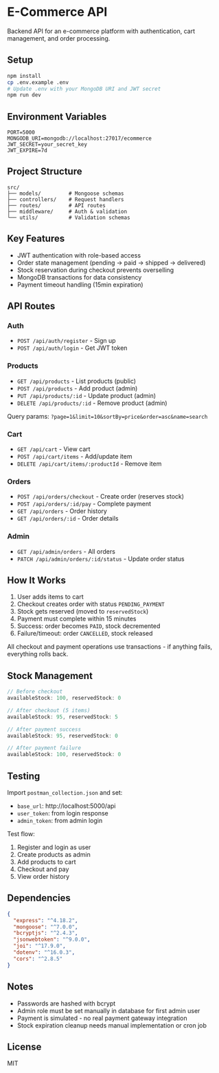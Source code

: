 # E-Commerce API

Backend API for an e-commerce platform with authentication, cart management, and order processing.

## Setup

```bash
npm install
cp .env.example .env
# Update .env with your MongoDB URI and JWT secret
npm run dev
```

## Environment Variables

```
PORT=5000
MONGODB_URI=mongodb://localhost:27017/ecommerce
JWT_SECRET=your_secret_key
JWT_EXPIRE=7d
```

## Project Structure

```
src/
├── models/         # Mongoose schemas
├── controllers/    # Request handlers
├── routes/         # API routes
├── middleware/     # Auth & validation
└── utils/          # Validation schemas
```

## Key Features

- JWT authentication with role-based access
- Order state management (pending → paid → shipped → delivered)
- Stock reservation during checkout prevents overselling
- MongoDB transactions for data consistency
- Payment timeout handling (15min expiration)

## API Routes

### Auth
- `POST /api/auth/register` - Sign up
- `POST /api/auth/login` - Get JWT token

### Products
- `GET /api/products` - List products (public)
- `POST /api/products` - Add product (admin)
- `PUT /api/products/:id` - Update product (admin)
- `DELETE /api/products/:id` - Remove product (admin)

Query params: `?page=1&limit=10&sortBy=price&order=asc&name=search`

### Cart
- `GET /api/cart` - View cart
- `POST /api/cart/items` - Add/update item
- `DELETE /api/cart/items/:productId` - Remove item

### Orders
- `POST /api/orders/checkout` - Create order (reserves stock)
- `POST /api/orders/:id/pay` - Complete payment
- `GET /api/orders` - Order history
- `GET /api/orders/:id` - Order details

### Admin
- `GET /api/admin/orders` - All orders
- `PATCH /api/admin/orders/:id/status` - Update order status

## How It Works

1. User adds items to cart
2. Checkout creates order with status `PENDING_PAYMENT`
3. Stock gets reserved (moved to `reservedStock`)
4. Payment must complete within 15 minutes
5. Success: order becomes `PAID`, stock decremented
6. Failure/timeout: order `CANCELLED`, stock released

All checkout and payment operations use transactions - if anything fails, everything rolls back.

## Stock Management

```javascript
// Before checkout
availableStock: 100, reservedStock: 0

// After checkout (5 items)
availableStock: 95, reservedStock: 5

// After payment success
availableStock: 95, reservedStock: 0

// After payment failure
availableStock: 100, reservedStock: 0
```

## Testing

Import `postman_collection.json` and set:
- `base_url`: http://localhost:5000/api
- `user_token`: from login response
- `admin_token`: from admin login

Test flow:
1. Register and login as user
2. Create products as admin
3. Add products to cart
4. Checkout and pay
5. View order history

## Dependencies

```json
{
  "express": "^4.18.2",
  "mongoose": "^7.0.0",
  "bcryptjs": "^2.4.3",
  "jsonwebtoken": "^9.0.0",
  "joi": "^17.9.0",
  "dotenv": "^16.0.3",
  "cors": "^2.8.5"
}
```

## Notes

- Passwords are hashed with bcrypt
- Admin role must be set manually in database for first admin user
- Payment is simulated - no real payment gateway integration
- Stock expiration cleanup needs manual implementation or cron job

## License

MIT
